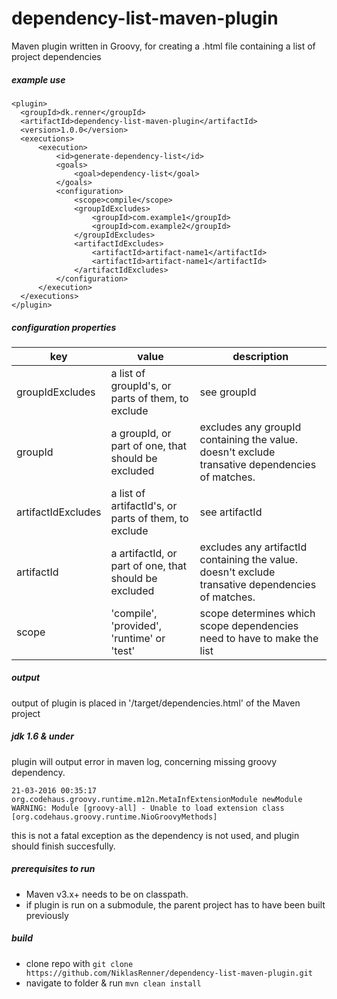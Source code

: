 # dependency-list-maven-plugin
Maven plugin written in Groovy, for creating a .html file containing a list of project dependencies

##### example use
```
<plugin>
  <groupId>dk.renner</groupId>
  <artifactId>dependency-list-maven-plugin</artifactId>
  <version>1.0.0</version>
  <executions>
      <execution>
          <id>generate-dependency-list</id>
          <goals>
              <goal>dependency-list</goal>
          </goals>
          <configuration>
              <scope>compile</scope>
              <groupIdExcludes>
                  <groupId>com.example1</groupId>
                  <groupId>com.example2</groupId>
              </groupIdExcludes>
              <artifactIdExcludes>
                  <artifactId>artifact-name1</artifactId>
                  <artifactId>artifact-name1</artifactId>
              </artifactIdExcludes>
          </configuration>
      </execution>
  </executions>
</plugin>
```
##### configuration properties

| key | value | description |
| ------------- | ------------- | ----- |
| groupIdExcludes | a list of groupId's, or parts of them, to exclude | see groupId |
| groupId | a groupId, or part of one, that should be excluded | excludes any groupId containing the value. doesn't exclude transative dependencies of matches. |
| artifactIdExcludes | a list of artifactId's, or parts of them, to exclude | see artifactId |
| artifactId | a artifactId, or part of one, that should be excluded | excludes any artifactId containing the value. doesn't exclude transative dependencies of matches. |
| scope | 'compile', 'provided', 'runtime' or 'test' | scope determines which scope dependencies need to have to make the list |

##### output
output of plugin is placed in '/target/dependencies.html' of the Maven project

##### jdk 1.6 & under
plugin will output error in maven log, concerning missing groovy dependency.

```
21-03-2016 00:35:17 org.codehaus.groovy.runtime.m12n.MetaInfExtensionModule newModule
WARNING: Module [groovy-all] - Unable to load extension class [org.codehaus.groovy.runtime.NioGroovyMethods]
```

this is not a fatal exception as the dependency is not used, and plugin should finish succesfully.

##### prerequisites to run
* Maven v3.x+ needs to be on classpath.
* if plugin is run on a submodule, the parent project has to have been built previously

##### build
* clone repo with `git clone https://github.com/NiklasRenner/dependency-list-maven-plugin.git`
* navigate to folder & run `mvn clean install`
